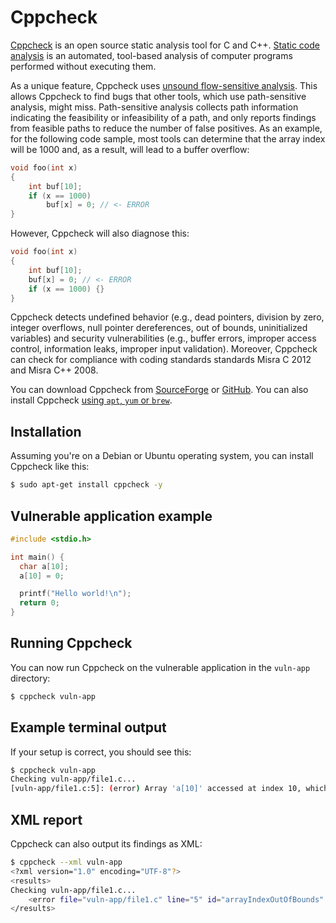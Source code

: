# Cppcheck

[Cppcheck](https://cppcheck.sourceforge.io/) is an open source static analysis tool for C and C++. [Static code analysis](https://en.wikipedia.org/wiki/Static_program_analysis) is an automated, tool-based analysis of computer programs performed without executing them.

As a unique feature, Cppcheck uses [unsound flow-sensitive analysis](https://cppcheck.sourceforge.io/#unique). This allows Cppcheck to find bugs that other tools, which use path-sensitive analysis, might miss. Path-sensitive analysis collects path information indicating the feasibility or infeasibility of a path, and only reports findings from feasible paths to reduce the number of false positives. As an example, for the following code sample, most tools can determine that the array index will be 1000 and, as a result, will lead to a buffer overflow:

```C
void foo(int x)
{
    int buf[10];
    if (x == 1000)
        buf[x] = 0; // <- ERROR
}
```

However, Cppcheck will also diagnose this:

```C
void foo(int x)
{
    int buf[10];
    buf[x] = 0; // <- ERROR
    if (x == 1000) {}
}
```

Cppcheck detects undefined behavior (e.g., dead pointers, division by zero, integer overflows, null pointer dereferences, out of bounds, uninitialized variables) and security vulnerabilities (e.g., buffer errors, improper access control, information leaks, improper input validation). Moreover, Cppcheck can check for compliance with coding standards standards Misra C 2012 and Misra C++ 2008.

You can download Cppcheck from [SourceForge](https://sourceforge.net/projects/cppcheck/) or [GitHub](https://github.com/danmar/cppcheck). You can also install Cppcheck [using `apt`, `yum` or `brew`](https://cppcheck.sourceforge.io/).


## Installation
Assuming you're on a Debian or Ubuntu operating system, you can install Cppcheck like this:

```bash
$ sudo apt-get install cppcheck -y
```

## Vulnerable application example


```C
#include <stdio.h>

int main() {
  char a[10];
  a[10] = 0;

  printf("Hello world!\n");
  return 0;
}
``` 

## Running Cppcheck
You can now run Cppcheck on the vulnerable application in the `vuln-app` directory:
```bash
$ cppcheck vuln-app
```

## Example terminal output
If your setup is correct, you should see this:
```bash
$ cppcheck vuln-app
Checking vuln-app/file1.c...
[vuln-app/file1.c:5]: (error) Array 'a[10]' accessed at index 10, which is out of bounds.
```

## XML report
Cppcheck can also output its findings as XML:
```bash
$ cppcheck --xml vuln-app
<?xml version="1.0" encoding="UTF-8"?>
<results>
Checking vuln-app/file1.c...
    <error file="vuln-app/file1.c" line="5" id="arrayIndexOutOfBounds" severity="error" msg="Array &apos;a[10]&apos; accessed at index 10, which is out of bounds."/>
</results>
```
